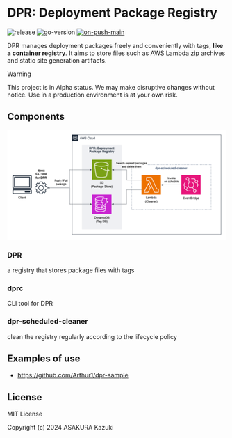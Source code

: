 # DPR: Deployment Package Registry

![release](https://img.shields.io/github/v/release/Arthur1/dpr)
![go-version](https://img.shields.io/github/go-mod/go-version/Arthur1/dpr?filename=go.mod)
[![on-push-main](https://github.com/Arthur1/dpr/actions/workflows/on-push-main.yml/badge.svg)](https://github.com/AgricolaDevJP/agricoladb-server/actions/workflows/on-push-main.yml)

DPR manages deployment packages freely and conveniently with tags, <b>like a container registry</b>. It aims to store files such as AWS Lambda zip archives and static site generation artifacts.

> [!WARNING]
> This project is in Alpha status. We may make disruptive changes without notice. Use in a production environment is at your own risk.

## Components

![components](./docs/img/components.png)

### DPR

a registry that stores package files with tags

### dprc

CLI tool for DPR

### dpr-scheduled-cleaner

clean the registry regularly according to the lifecycle policy

## Examples of use

- https://github.com/Arthur1/dpr-sample

## License

MIT License

Copyright (c) 2024 ASAKURA Kazuki
